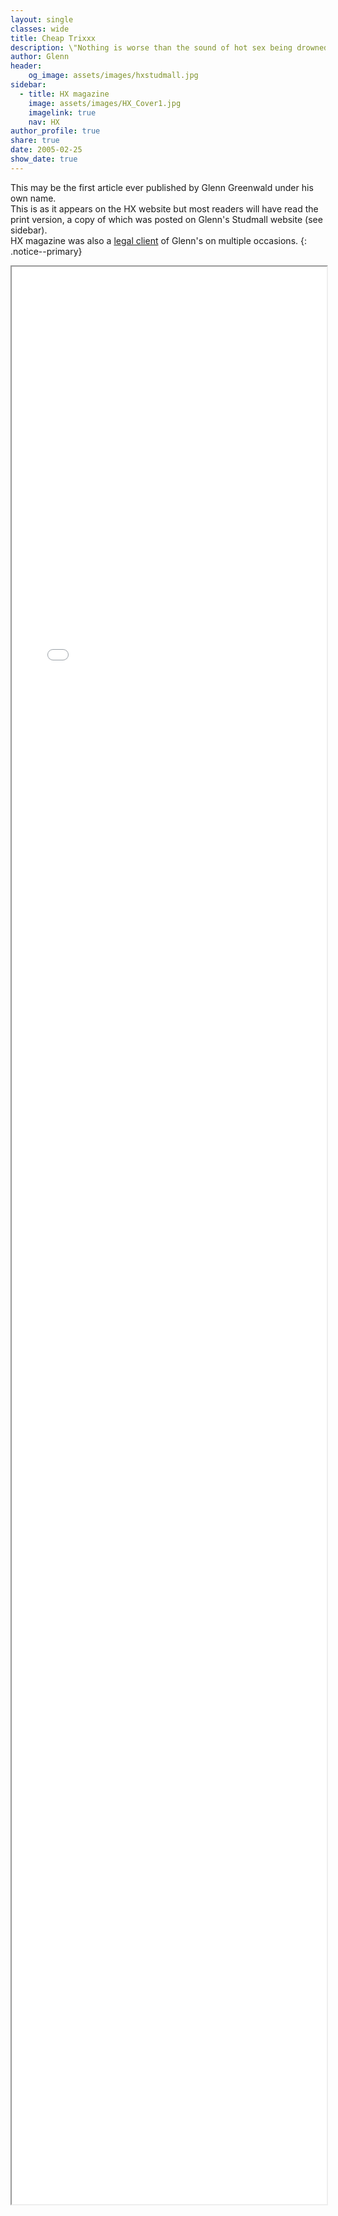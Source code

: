 ```yaml
---
layout: single
classes: wide
title: Cheap Trixxx
description: \"Nothing is worse than the sound of hot sex being drowned out by sirens, passing buses and couples fighting next door.\"
author: Glenn
header:
    og_image: assets/images/hxstudmall.jpg
sidebar:
  - title: HX magazine
    image: assets/images/HX_Cover1.jpg
    imagelink: true
    nav: HX
author_profile: true
share: true
date: 2005-02-25
show_date: true
---
```


<style type="text/css">
  iframe {
    max-width: 100%;
  }
</style>

This may be the first article ever published by Glenn Greenwald under his own name.  
This is as it appears on the HX website but most readers will have read the print version, a copy of which was posted on Glenn's Studmall website (see sidebar).  
HX magazine was also a [legal client](/cases/Theissen.html) of Glenn's on multiple occasions.
{: .notice--primary}


<div>
<iframe src="hxn/web.archive.org/web/20050221102140if_/http:/www.hx.com/features/indexgreen.html" width="800px" height="3100px" allow-forms="false"></iframe>
</div>

